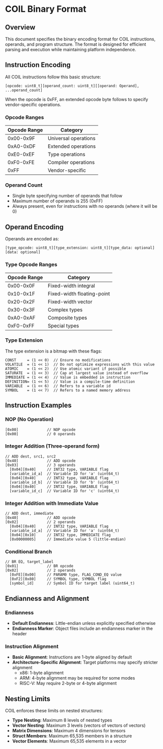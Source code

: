 # COIL Binary Format

## Overview

This document specifies the binary encoding format for COIL instructions, operands, and program structure. The format is designed for efficient parsing and execution while maintaining platform independence.

## Instruction Encoding

All COIL instructions follow this basic structure:

```
[opcode: uint8_t][operand_count: uint8_t][[operand: Operand], ...operand_count]
```

When the opcode is 0xFF, an extended opcode byte follows to specify vendor-specific operations.

### Opcode Ranges

| Opcode Range | Category |
|--------------|----------|
| 0x00-0x9F    | Universal operations |
| 0xA0-0xDF    | Extended operations |
| 0xE0-0xEF    | Type operations |
| 0xF0-0xFE    | Compiler operations |
| 0xFF         | Vendor-specific |

### Operand Count

- Single byte specifying number of operands that follow
- Maximum number of operands is 255 (0xFF)
- Always present, even for instructions with no operands (where it will be 0)

## Operand Encoding

Operands are encoded as:

```
[type_opcode: uint8_t][type_extension: uint8_t][type_data: optional][data: optional]
```

### Type Opcode Ranges

| Opcode Range | Category |
|--------------|----------|
| 0x00-0x0F    | Fixed-width integral |
| 0x10-0x1F    | Fixed-width floating-point |
| 0x20-0x2F    | Fixed-width vector |
| 0x30-0x3F    | Complex types |
| 0xA0-0xAF    | Composite types |
| 0xF0-0xFF    | Special types |

### Type Extension

The type extension is a bitmap with these flags:

```
CONST     = (1 << 0)  // Ensure no modifications
VOLATILE  = (1 << 1)  // Do not optimize expressions with this value
ATOMIC    = (1 << 2)  // Use atomic variant if possible
SATURATE  = (1 << 3)  // Cap at largest value instead of overflow
IMMEDIATE = (1 << 4)  // Value is embedded in instruction
DEFINITION= (1 << 5)  // Value is a compile-time definition
VARIABLE  = (1 << 6)  // Refers to a variable id
SYMBOL    = (1 << 7)  // Refers to a named memory address
```

## Instruction Examples

### NOP (No Operation)

```
[0x00]             // NOP opcode
[0x00]             // 0 operands
```

### Integer Addition (Three-operand form)

```
// ADD dest, src1, src2
[0x40]             // ADD opcode
[0x03]             // 3 operands
  [0x04][0x40]     // INT32 type, VARIABLE flag
  [variable_id_a]  // Variable ID for 'a' (uint64_t)
  [0x04][0x40]     // INT32 type, VARIABLE flag
  [variable_id_b]  // Variable ID for 'b' (uint64_t)
  [0x04][0x40]     // INT32 type, VARIABLE flag
  [variable_id_c]  // Variable ID for 'c' (uint64_t)
```

### Integer Addition with Immediate Value

```
// ADD dest, immediate
[0x40]             // ADD opcode
[0x02]             // 2 operands
  [0x04][0x40]     // INT32 type, VARIABLE flag
  [variable_id_a]  // Variable ID for 'a' (uint64_t)
  [0x04][0x10]     // INT32 type, IMMEDIATE flag
  [0x00000005]     // Immediate value 5 (little-endian)
```

### Conditional Branch

```
// BR EQ, target_label
[0x01]             // BR opcode
[0x02]             // 2 operands
  [0xFE][0x00]     // PARAM0 type, FLAG_COND_EQ value
  [0xF2][0x80]     // SYMBOL type, SYMBOL flag
  [symbol_id]      // Symbol ID for target label (uint64_t)
```

## Endianness and Alignment

### Endianness

- **Default Endianness**: Little-endian unless explicitly specified otherwise
- **Endianness Marker**: Object files include an endianness marker in the header

### Instruction Alignment

- **Basic Alignment**: Instructions are 1-byte aligned by default
- **Architecture-Specific Alignment**: Target platforms may specify stricter alignment
  - x86: 1-byte alignment
  - ARM: 4-byte alignment may be required for some modes
  - RISC-V: May require 2-byte or 4-byte alignment

## Nesting Limits

COIL enforces these limits on nested structures:

- **Type Nesting**: Maximum 8 levels of nested types 
- **Vector Nesting**: Maximum 3 levels (vectors of vectors of vectors)
- **Matrix Dimensions**: Maximum 4 dimensions for tensors
- **Struct Members**: Maximum 65,535 members in a structure
- **Vector Elements**: Maximum 65,535 elements in a vector